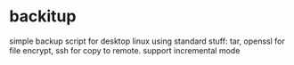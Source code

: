 backitup
========

simple backup script for desktop linux using standard stuff: tar, openssl for file encrypt, ssh for copy to remote. support incremental mode
